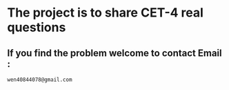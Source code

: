 # The project is to share CET-4 real questions

## If you find the problem welcome to contact Email :

```Number
wen40844078@gmail.com
```


